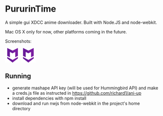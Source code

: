 PururinTime
=========

A simple gui XDCC anime downloader. Built with Node.JS and node-webkit.

Mac OS X only for now, other platforms coming in the future.

Screenshots:

![alt text](https://github.com/adam-p/markdown-here/raw/master/src/common/images/icon48.png "Screenshot 1")
![alt text](https://github.com/adam-p/markdown-here/raw/master/src/common/images/icon48.png "Screenshot 2")


Running
-----
- generate mashape API key (will be used for Hummingbird API) and make a creds.js file as instructed in https://github.com/richard1/ani-up
- install dependencies with npm install
- download and run nwjs from node-webkit in the project's home directory

